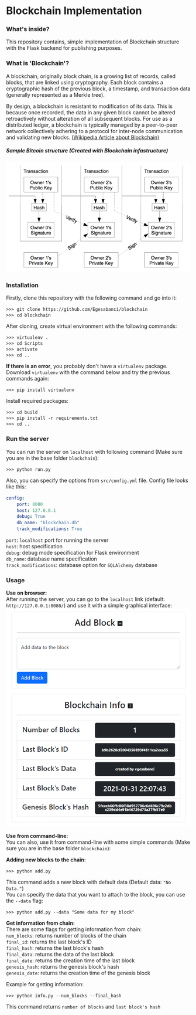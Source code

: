 # Blockchain Implementation

### **What's inside?**
This repository contains, simple implementation of Blockchain structure
with the Flask backend for publishing purposes.

### **What is 'Blockchain'?**
A blockchain, originally block chain, is a growing list of records, 
called blocks, that are linked using cryptography. Each block contains 
a cryptographic hash of the previous block, a timestamp, and transaction 
data (generally represented as a Merkle tree).

By design, a blockchain is resistant to modification of its data. This 
is because once recorded, the data in any given block cannot be altered
retroactively without alteration of all subsequent blocks. For use as a
distributed ledger, a blockchain is typically managed by a peer-to-peer 
network collectively adhering to a protocol for inter-node communication
and validating new blocks.
[(Wikipedia Article about Blockchain)](https://en.wikipedia.org/wiki/Blockchain)

##### **Sample Bitcoin structure** (Created with Blockchain infastructure)
![Sample Bitcoin Structure](https://github.com/Egesabanci/blockchain/blob/master/images/bitcoin_structure.png)

### **Installation**
Firstly, clone this repository with the following command and go into it:
```
>>> git clone https://github.com/Egesabanci/blockchain
>>> cd blockchain
```

After cloning, create virtual environment with the following commands:
```
>>> virtualenv .
>>> cd Scripts
>>> activate
>>> cd .. 
```

**If there is an error**, you probably don't have a `virtualenv` package.
Download `virtualenv` with the command below and try the previous commands again:
```
>>> pip install virtualenv
```

Install required packages:
```
>>> cd build
>>> pip install -r requirements.txt
>>> cd ..
```

### **Run the server**
You can run the server on `localhost` with following command
(Make sure you are in the base folder `blockchain`):
```
>>> python run.py
```
Also, you can specify the options from `src/config.yml` file.
Config file looks like this:
```yaml
config:
    port: 8080
    host: 127.0.0.1
    debug: True
    db_name: "blockchain.db"
    track_modifications: True
```
`port`: `localhost` port for running the server  
`host`: host specification  
`debug`: debug mode specification for Flask environment  
`db_name`: database name specification  
`track_modifications`: database option for `SQLAlchemy` database  

### **Usage**
**Use on browser:**    
After running the server, you can go to the `localhost` link (default: `http://127.0.0.1:8080/`) and use it with a simple graphical interface:  
![Web Browser GUI](https://github.com/Egesabanci/blockchain/blob/master/images/example.png)

**Use from command-line:**    
You can also, use it from command-line with some simple commands
(Make sure you are in the base folder `blockchain`):

**Adding new blocks to the chain:**  
```
>>> python add.py
```
This command adds a new block with default data (Default data: `"No Data."`)  
You can specify the data that you want to attach to the block, you can use the `--data` flag:
```
>>> python add.py --data "Some data for my block"
```

**Get information from chain:**   
There are some flags for getting information from chain:    
`num_blocks`: returns number of blocks of the chain  
`final_id`: returns the last block's ID  
`final_hash`: returns the last block's hash  
`final_data`: returns the data of the last block  
`final_date`: returns the creation time of the last block  
`genesis_hash`: returns the genesis block's hash  
`genesis_date`: returns the creation time of the genesis block  

Example for getting information:
```
>>> python info.py --num_blocks --final_hash
```
This command returns `number of blocks` and `last block's hash`